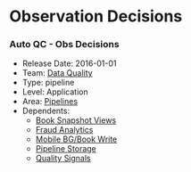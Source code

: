 # Observation Decisions
### Auto QC - Obs Decisions
* Release Date: 2016-01-01
* Team: [Data Quality](../teams/data-quality.md)
* Type: pipeline
* Level: Application
* Area: [Pipelines](../areas/pipelines.png)
* Dependents:
  * [Book Snapshot Views](book-snapshot-views.md)
  * [Fraud Analytics](fraud-analytics-daily.md)
  * [Mobile BG/Book Write](mobile-bg-book-write.md)
  * [Pipeline Storage](pipeline-storage.md)
  * [Quality Signals](quality-signals.md)
